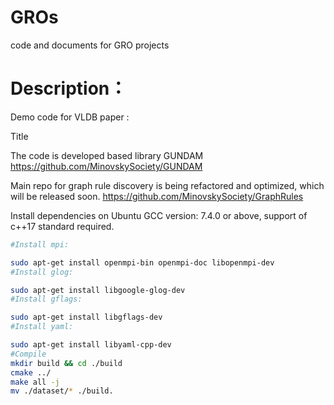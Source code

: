 # GROs
code and documents for GRO projects

# Description：

Demo code for VLDB paper :

Title

The code is developed based library GUNDAM https://github.com/MinovskySociety/GUNDAM

Main repo for graph rule discovery is being refactored and optimized, which will be released soon. https://github.com/MinovskySociety/GraphRules

Install dependencies on Ubuntu
GCC version: 7.4.0 or above, support of c++17 standard required.
```bash
#Install mpi:

sudo apt-get install openmpi-bin openmpi-doc libopenmpi-dev
#Install glog:

sudo apt-get install libgoogle-glog-dev
#Install gflags:

sudo apt-get install libgflags-dev
#Install yaml:

sudo apt-get install libyaml-cpp-dev
#Compile
mkdir build && cd ./build
cmake ../
make all -j
mv ./dataset/* ./build.

```

